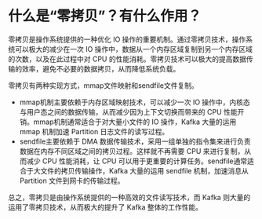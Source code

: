 # 什么是“零拷贝”？有什么作用？

零拷贝是操作系统提供的一种优化 IO 操作的重要机制。通过零拷贝技术，操作系统可以极大的减少在一次 IO 操作中，数据从一个内存区域复制到另一个内存区域的次数，以及在此过程中对 CPU 的性能消耗。零拷贝技术可以极大的提高数据传输的效率，避免不必要的数据拷贝，从而降低系统负载。

零拷贝有两种实现方式，mmap文件映射和sendfile文件复制。

+ mmap机制主要依赖于内存区域映射技术，可以减少一次 IO 操作中，内核态与用户态之间的数据传输，从而减少因为上下文切换而带来的 CPU 性能开销。mmap机制通常适合于对大量小文件的 IO 操作，Kafka 大量的运用 mmap 机制加速 Partition 日志文件的读写过程。
+ sendfile主要依赖于 DMA 数据传输技术，采用一组单独的指令集来进行负责数据在内存不同区域之间的拷贝过程。这样就不再需要 CPU 来进行复制，从而减少 CPU 性能消耗，让 CPU 可以用于更重要的计算任务。sendfile通常适合于大文件的拷贝传输操作，Kafka 大量的运用 sendfile 机制，加速消息从 Partition 文件到网卡的传输过程。

总之，零拷贝是由操作系统提供的一种高效的文件读写技术，而 Kafka 则大量的运用了零拷贝技术，从而极大的提升了 Kafka 整体的工作性能。

